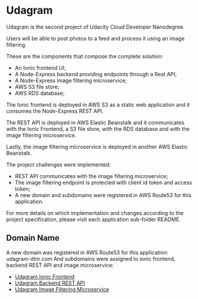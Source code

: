 # Udagram

Udagram is the second project of Udacity Cloud Developer Nanodegree.

Users will be able to post photos to a feed and process it using an image filtering.

These are the components that compose the complete solution:

-   An Ionic frontend UI;
-   A Node-Express backend providing endpoints through a Rest API;
-   A Node-Express image filtering microservice;
-   AWS S3 file store;
-   AWS RDS database;

The Ionic frontend is deployed in AWS S3 as a static web application and it consumes the Node-Express REST API.

The REST API is deployed in AWS Elastic Beanstalk and it communicates with the Ionic Frontend, a S3 file store, with the RDS database and with the image filtering microservice.

Lastly, the image filtering microservice is deployed in another AWS Elastic Beanstalk.

The project challenges were implemented:

-   REST API communicates with the image filtering microservice;
-   The image filtering endpoint is protected with client id token and access token;
-   A new domain and subdomains were registered in AWS Route53 for this application.

For more details on which implementation and changes according to the project specification, please visit each application sub-folder README.

## Domain Name

A new domain was registered in AWS Route53 for this application: udagram-dtm.com
And subdomains were assigned to ionic frontend, backend REST API and image microservice:

-   [Udagram Ionic Frontend](http://www.udagram-dtm.com)
-   [Udagram Backend REST API](http://restapi.udagram-dtm.com)
-   [Udagram Image Filtering Microservice](http://imgmicroservice.udagram-dtm.com)
